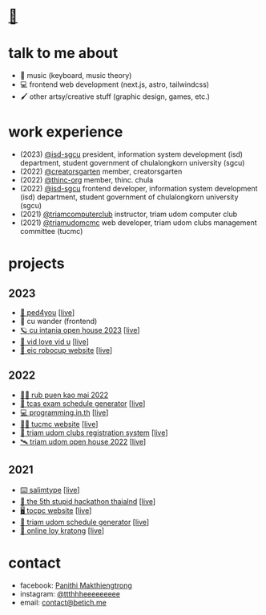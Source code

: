<!-- [<img src="/src/profile.svg" alt="profile" />](https://github.com/betich/betich/blob/main/src/profile.svg) -->

<!-- <img width="20%" align="left" src="/src/betich.png" alt="profile"> -->

<h1><a href="https://betich.me" target="_blank" title="hi, i'm thee">👋</a></h1>

# talk to me about
- 🎹 music (keyboard, music theory)
- 💻 frontend web development (next.js, astro, tailwindcss)
- 🖌️ other artsy/creative stuff (graphic design, games, etc.)

# work experience
- (2023) [@isd-sgcu](https://github.com/isd-sgcu) president, information system development (isd) department, student government of chulalongkorn university (sgcu)
- (2022) [@creatorsgarten](https://github.com/creatorsgarten) member, creatorsgarten
- (2022) [@thinc-org](https://github.com/thinc-org) member, thinc. chula
- (2022) [@isd-sgcu](https://github.com/isd-sgcu) frontend developer, information system development (isd) department, student government of chulalongkorn university (sgcu)
- (2021) [@triamcomputerclub](https://github.com/triamcomputerclub) instructor, triam udom computer club
- (2021) [@triamudomcmc](https://github.com/triamudomcmc) web developer, triam udom clubs management committee (tucmc)

# projects

## 2023
- [🦆 ped4you](https://github.com/PED4you/ped4you-website) \[[live](https://ped4you.com)\]
- 👞 cu wander (frontend)
- [🪐 cu intania open house 2023](https://github.com/thinc-org/intania-oph) \[[live](https://intania-oph.vercel.app/)\]
- [🌷 vid love vid u](https://github.com/vidlovevidu-chula/vlvu-website) \[[live](https://vidlovevidu.com)\]
- [🤖 eic robocup website](https://github.com/robocup-eic/eic-website) \[[live](https://eicrobocup.com)\]

## 2022
- [👨‍🎓 rub puen kao mai 2022](https://github.com/isd-sgcu/rnkm65-frontend)
- [📕 tcas exam schedule generator](https://github.com/betich/tcas3-schedule-generator) \[[live](https://tcas.betich.me)\]
- [💻 programming.in.th](https://github.com/programming-in-th/programming.in.th) \[[live](https://staging.programming.in.th)\]
- [👩‍💻 tucmc website](https://github.com/triamudomcmc/tucmc-site) \[[live](https://clubs.triamudom.ac.th/)\]
- [📝 triam udom clubs registration system](https://github.com/triamudomcmc/clubreg) \[[live](https://register.clubs.triamudom.ac.th/)\]
- [🛰️ triam udom open house 2022](https://github.com/triamudomcmc/openhouse2022) \[[live](https://openhouse-2022.vercel.app/)\]

## 2021
- [⌨️ salimtype](https://github.com/betich/salimtype) \[[live](https://salim-type.web.app)\]
- [👾 the 5th stupid hackathon thaialnd](https://github.com/StupidHackTH/Stupid-Hackathon-5-Webpage) \[[live](https://stupid.hackathon.in.th/5)\]
- [🖥️ tocpc website](https://github.com/TOCPC/tocpc-site) \[[live](https://tocpc.codes)\]
- [📅 triam udom schedule generator](https://github.com/triamudomcmc/schedule-generator) \[[live](https://schedule.tucm.cc)\]
- [🌿 online loy kratong](https://github.com/triamudomcmc/loy-kratong) \[[live](https://loy-kratong.vercel.app/)\]

# contact

- facebook: [Panithi Makthiengtrong](https://fb.me/panithi.makthiengtrong)
- instagram: [@ttthhheeeeeeeee](https://instagram.com/ttthhheeeeeeeee/)
- email: [contact@betich.me](mailto:contact@betich.me)
